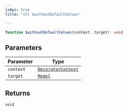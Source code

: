 ```yaml
---
jsApi: true
title: "[F] $withoutDefaultValues"

---
```

```ts
function $withoutDefaultValues(context, target): void
```

## Parameters

| Parameter | Type |
| ------ | ------ |
| `context` | [`DecoratorContext`](../interfaces/DecoratorContext.md) |
| `target` | [`Model`](../interfaces/Model.md) |

## Returns

`void`
